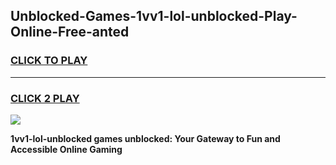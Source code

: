 
## Unblocked-Games-1vv1-lol-unblocked-Play-Online-Free-anted
<h3>
<a href="https://premium76.site?title=1vv1-lol-unblocked&ref=26A">CLICK TO PLAY</a></h3>
<hr>

<h3>
<a href="https://premium76.site?title=1vv1-lol-unblocked&ref=26A">CLICK 2 PLAY</a>
  
</h3>

<a href="https://premium76.site?title=1vv1-lol-unblocked&ref=26A"><img src="https://clearcache.store/games.png"></a>


**1vv1-lol-unblocked games unblocked: Your Gateway to Fun and Accessible Online Gaming**
